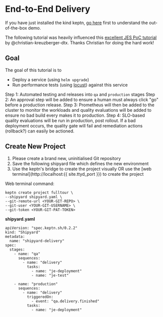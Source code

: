 # End-to-End Delivery

If you have just installed the kind keptn, [go here](first-steps.md) first to understand the out-of-the-box demo.

The following tutorial was heavily influenced this [excellent JES PoC tutorial](https://github.com/christian-kreuzberger-dtx/keptn-job-executor-delivery-poc) by @christian-kreuzberger-dtx. Thanks Christian for doing the hard work!

## Goal

The goal of this tutorial is to
- Deploy a service (using `helm upgrade`)
- Run performance tests (using [locust](https://locust.io)) against this service

Step 1: Automated testing and releases into `qa` and `production` stages
Step 2: An approval step will be added to ensure a human must always click "go" before a production release.
Step 3: Prometheus will then be added to the cluster to monitor the workloads and quality evaluations will be added to ensure no bad build every makes it to production.
Step 4: SLO-based quality evaluations will be run in production, post rollout. If a bad deployment occurs, the quality gate will fail and remediation actions (rollback?) can easily be actioned.

## Create New Project

1. Please create a brand new, uninitialised Git repository
2. Save the following shipyard file which defines the new environment
3. Use the keptn's bridge to create the project visually OR use the [web terminal](http://localhost:{{ site.ttyd_port }}) to create the project

Web terminal command:
```
keptn create project fulltour \
--shipyard shipyard.yaml \
--git-remote-url <YOUR-GIT-REPO> \
--git-user <YOUR-GIT-USERNAME> \
--git-token <YOUR-GIT-PAT-TOKEN>
```

**shipyard.yaml**
```
apiVersion: "spec.keptn.sh/0.2.2"
kind: "Shipyard"
metadata:
  name: "shipyard-delivery"
spec:
  stages:
    - name: "qa"
      sequences:
        - name: "delivery"
          tasks:
            - name: "je-deployment"
            - name: "je-test"

    - name: "production"
      sequences:
        - name: "delivery"
          triggeredOn:
            - event: "qa.delivery.finished"
          tasks:
            - name: "je-deployment"
````

